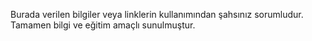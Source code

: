 Burada verilen bilgiler veya linklerin kullanımından şahsınız sorumludur. Tamamen bilgi ve eğitim amaçlı sunulmuştur.
